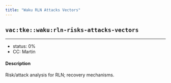 ```yaml
---
title: "Waku RLN Attacks Vectors"
---
```

## `vac:tke::waku:rln-risks-attacks-vectors`
---

- status: 0%
- CC: Martin

#### Description

Risk/attack analysis for RLN; recovery mechanisms.
